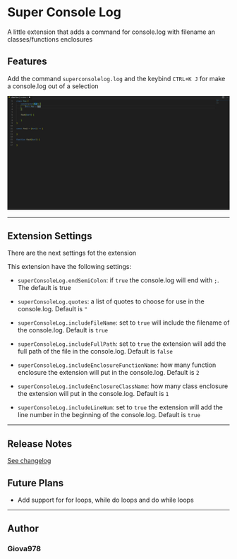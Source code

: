 # Super Console Log

A little extension that adds a command for console.log with filename an classes/functions enclosures

## Features

Add the command `superconsolelog.log` and the keybind `CTRL+K J` for make a console.log out of a selection

![Showoff the console.log insert](assets/SuperConsole.gif)

-----------------------------------------------------------------------------------------------------------

## Extension Settings

There are the next settings fot the extension

This extension have the following settings:

* `superConsoleLog.endSemiColon`: if `true` the console.log will end with `;`. The default is true

* `superConsoleLog.quotes`: a list of quotes to choose for use in the console.log. Default is `"`
* `superConsoleLog.includeFileName`: set to `true` will include the filename of the console.log. Default is `true`
* `superConsoleLog.includeFullPath`: set to `true` the extension will add the full path of the file in the console.log. Default is `false`
* `superConsoleLog.includeEnclosureFunctionName`: how many function enclosure the extension will put in the console.log. Default is `2`
* `superConsoleLog.includeEnclosureClassName`: how many class enclosure the extension will put in the console.log. Default is `1`
* `superConsoleLog.includeLineNum`: set to `true` the extension will add the line number in the beginning of the console.log. Default is `true`

-----------------------------------------------------------------------------------------------------------

## Release Notes

[See changelog](CHANGELOG.md)

## Future Plans

* Add support for for loops, while do loops and do while loops

-----------------------------------------------------------------------------------------------------------

## Author

### Giova978
